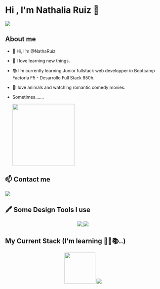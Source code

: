 # Hi , I'm Nathalia Ruiz 👋 

  <img src="https://user-images.githubusercontent.com/74038190/242390863-c552be39-25aa-4f5a-8421-54aa11f7131f.gif" width=""/>
 

  
## About me
- 👋 Hi, I’m @NathaRuiz
- 👀 I love learning new things.
- 📚 I’m currently learning Junior fullstack web developper in Bootcamp Factoría F5 - Desarrollo Full Stack 850h.
- 💟I love animals and watching romantic comedy movies.
- Sometimes.......
  
  <img src="https://user-images.githubusercontent.com/74038190/240885386-87360948-7b92-4852-91f7-ff62ddb8fcd4.gif" width="200" />

## :mailbox: Contact me

<p>
  <a>
    <a href="mailto:nruizm98@gmail.com " target="blank"><img src="https://img.shields.io/badge/Gmail-D14836?style=for-the-badge&logo=gmail&logoColor=white" /> </a>
  </a>
</p>

## 🖍 Some Design Tools I use 
<p align="center">
  <a href="https://skillicons.dev">
    <img src="https://img.shields.io/badge/Figma-F24E1E?style=for-the-badge&logo=figma&logoColor=white" />
    <img src="https://img.shields.io/badge/Canva-%2300C4CC.svg?&style=for-the-badge&logo=Canva&logoColor=white" />  
  </a>
</p>

## My Current Stack (I'm learning 👩‍💻📚..)
<p align="center">
 <img src="https://user-images.githubusercontent.com/74038190/243199547-42077049-1939-493e-9a19-47ca5db36643.gif" width="100"/>
 <img src="https://skillicons.dev/icons?i=js,html,css,sass,java,php,py,vscode,nodejs,postman,git)](https://skillicons.dev"/>
</p>
<!---
NathaRuiz/NathaRuiz is a ✨ special ✨ repository because its `README.md` (this file) appears on your GitHub profile.
You can click the Preview link to take a look at your changes.
--->
